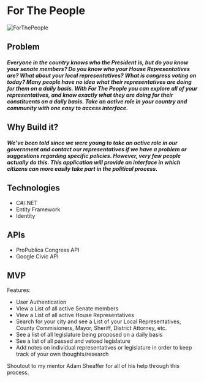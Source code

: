 # For The People

![ForThePeople](https://user-images.githubusercontent.com/38664958/65261562-2b889400-dace-11e9-8d69-47d3d4930ed9.png)

## Problem
##### Everyone in the country knows who the President is, but do you know your senate members? Do you know who your House Representatives are? What about your local representatives? What is congress voting on today? Many people have no idea what their representatives are doing for them on a daily basis. With For The People you can explore all of your representatives, and know exactly what they are doing for their constituents on a daily basis. Take an active role in your country and community with one easy to access interface. 

## Why Build it?
##### We’ve been told since we were young to take an active role in our government and contact our representatives if we have a problem or suggestions regarding specific policies. However, very few people actually do this. This application will provide an interface in which citizens can more easily take part in the political process.

## Technologies
- C#/.NET
- Entity Framework
- Identity

## APIs
- ProPublica Congress API
- Google Civic API

## MVP

Features:

- User Authentication
- View a List of all active Senate members
- View a List of all active House Representatives
- Search for your city and see a List of your Local Representatives, County Commisioners, Mayor, Sheriff, District Attorney, etc.
- See a list of all legislature being proposed on a daily basis
- See a list of all passed and vetoed legislature
- Add notes on individual representatives or legislature in order to keep track of your own thoughts/research

Shoutout to my mentor Adam Sheaffer for all of his help through this process.
